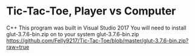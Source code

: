 # Tic-Tac-Toe, Player vs Computer
C++ 
This program was built in Visual Studio 2017
You will need to install glut-3.7.6-bin.zip on to your system
glut-3.7.6-bin.zip https://github.com/Felly9217/Tic-Tac-Toe/blob/master/glut-3.7.6-bin.zip?raw=true
